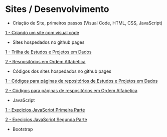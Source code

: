 # Sites / Desenvolvimento

 - Criação de Site, primeiros passos (Visual Code, HTML, CSS, JavaScript)
<div> 
<p><a href="https://github.com/JosiTubaroski/Sites/blob/main/Criando%20Sites.ipynb">1 - Criando um site com visual code</a></p>
</div> 

- Sites hospedados no github pages

<div> 
<p><a href="https://jositubaroski.github.io/">1 - Trilha de Estudos e Projetos em Dados</a></p>
</div> 

<div> 
<p><a href="https://jositubaroski.github.io/API_GITHUB/">2 - Respositórios em Ordem Alfabetica</a></p>
</div> 

- Códigos dos sites hospedados no github pages

<div> 
<p><a href="https://github.com/JosiTubaroski/JosiTubaroski.github.io">1 - Códigos para páginas de repositórios de Estudos e Projetos em Dados</a></p>
</div> 

<div> 
<p><a href="https://github.com/JosiTubaroski/API_GITHUB/tree/main">2 - Códigos para páginas de respositórios em Ordem Alfabetica</a></p>
</div> 

- JavaScript

<div> 
<p><a href="https://github.com/JosiTubaroski/Sites/tree/main/Exercicios_JavaScript_PrimeiraParte">1 - Execicios JavaScript Primeira Parte</a></p>
</div> 

<div> 
<p><a href="https://github.com/JosiTubaroski/Sites/tree/main/Exercicios_JavaScript_SegundaParte">2 - Execicios JavaScript Segunda Parte</a></p>
</div> 

- Bootstrap




 
